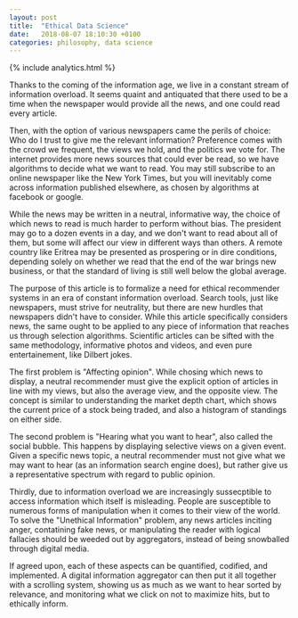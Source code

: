 ```yaml
---
layout: post
title:  "Ethical Data Science"
date:   2018-08-07 18:10:30 +0100
categories: philosophy, data science
---
```


{% include analytics.html %}

Thanks to the coming of the information age, we live in a constant stream of information overload. It seems quaint and antiquated that there used to be a time when the newspaper would provide all the news, and one could read every article.

Then, with the option of various newspapers came the perils of choice: Who do I trust to give me the relevant information? Preference comes with the crowd we frequent, the views we hold, and the politics we vote for. The internet provides more news sources that could ever be read, so we have algorithms to decide what we want to read. You may still subscribe to an online newspaper like the New York Times, but you will inevitably come across information published elsewhere, as chosen by algorithms at facebook or google.

While the news may be written in a neutral, informative way, the choice of which news to read is much harder to perform without bias. The president may go to a dozen events in a day, and we don't want to read about all of them, but some will affect our view in different ways than others. A remote country like Eritrea may be presented as prospering or in dire conditions, depending solely on whether we read that the end of the war brings new business, or that the standard of living is still well below the global average.

The purpose of this article is to formalize a need for ethical recommender systems in an era of constant information overload. Search tools, just like newspapers, must strive for neutrality, but there are new hurdles that newspapers didn't have to consider. While this article specifically considers news, the same ought to be applied to any piece of information that reaches us through selection algorithms. Scientific articles can be sifted with the same methodology, informative photos and videos, and even pure entertainement, like Dilbert jokes.

The first problem is "Affecting opinion". While chosing which news to display, a neutral recommender must give the explicit option of articles in line with my views, but also the average view, and the opposite view. The concept is similar to understanding the market depth chart, which shows the current price of a stock being traded, and also a histogram of standings on either side. 

The second problem is "Hearing what you want to hear", also called the social bubble. This happens by displaying selective views on a given event. Given a specific news topic, a neutral recommender must not give what we may want to hear (as an information search engine does), but rather give us a representative spectrum with regard to public opinion.

Thirdly, due to information overload we are increasingly sussecptible to access information which itself is misleading. People are susceptible to numerous forms of manipulation when it comes to their view of the world. To solve the "Unethical Information" problem, any news articles inciting anger, contatining fake news, or manipulating the reader with logical fallacies should be weeded out by aggregators, instead of being snowballed through digital media.

If agreed upon, each of these aspects can be quantified, codified, and implemented. A digital information aggregator can then put it all together with a scrolling system, showing us as much as we want to hear sorted by relevance, and monitoring what we click on not to maximize hits, but to ethically inform.
